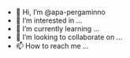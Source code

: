 - 👋 Hi, I’m @apa-pergaminno
- 👀 I’m interested in ...
- 🌱 I’m currently learning ...
- 💞️ I’m looking to collaborate on ...
- 📫 How to reach me ...

<!---
apa-pergaminno/apa-pergaminno is a ✨ special ✨ repository because its `README.md` (this file) appears on your GitHub profile.
You can click the Preview link to take a look at your changes.
--->
